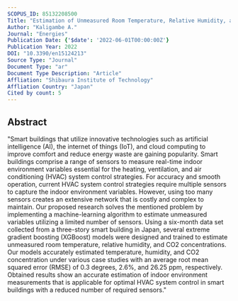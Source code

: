 ```yaml
---
SCOPUS_ID: 85132208500
Title: "Estimation of Unmeasured Room Temperature, Relative Humidity, and CO<inf>2</inf> Concentrations for a Smart Building Using Machine Learning and Exploratory Data Analysis"
Author: "Kaligambe A."
Journal: "Energies"
Publication Date: {'$date': '2022-06-01T00:00:00Z'}
Publication Year: 2022
DOI: "10.3390/en15124213"
Source Type: "Journal"
Document Type: "ar"
Document Type Description: "Article"
Affliation: "Shibaura Institute of Technology"
Affliation Country: "Japan"
Cited by count: 5
---
```


## Abstract
"Smart buildings that utilize innovative technologies such as artificial intelligence (AI), the internet of things (IoT), and cloud computing to improve comfort and reduce energy waste are gaining popularity. Smart buildings comprise a range of sensors to measure real-time indoor environment variables essential for the heating, ventilation, and air conditioning (HVAC) system control strategies. For accuracy and smooth operation, current HVAC system control strategies require multiple sensors to capture the indoor environment variables. However, using too many sensors creates an extensive network that is costly and complex to maintain. Our proposed research solves the mentioned problem by implementing a machine-learning algorithm to estimate unmeasured variables utilizing a limited number of sensors. Using a six-month data set collected from a three-story smart building in Japan, several extreme gradient boosting (XGBoost) models were designed and trained to estimate unmeasured room temperature, relative humidity, and CO2 concentrations. Our models accurately estimated temperature, humidity, and CO2 concentration under various case studies with an average root mean squared error (RMSE) of 0.3 degrees, 2.6%, and 26.25 ppm, respectively. Obtained results show an accurate estimation of indoor environment measurements that is applicable for optimal HVAC system control in smart buildings with a reduced number of required sensors."
